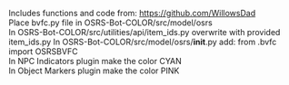 Includes functions and code from: https://github.com/WillowsDad<br />
Place bvfc.py file in OSRS-Bot-COLOR/src/model/osrs<br />
In OSRS-Bot-COLOR/src/utilities/api/item_ids.py overwrite with provided item_ids.py
In OSRS-Bot-COLOR/src/model/osrs/__init__.py add: from .bvfc import OSRSBVFC<br />
In NPC Indicators plugin make the color CYAN<br />
In Object Markers plugin make the color PINK<br />
